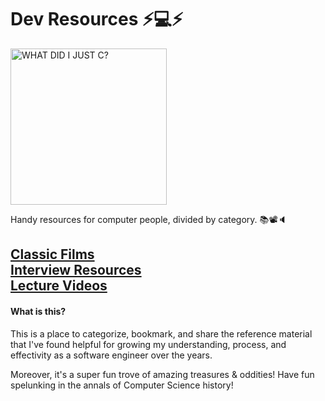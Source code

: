 # Dev Resources ⚡️💻⚡️
<img src="https://i.imgur.com/rEB0YIz.gif" title="WHAT DID I JUST C?" height="250px" />

Handy resources for computer people, divided by category. 📚📽🔈

## [Classic Films](./classic-films.md)<br/>[Interview Resources](./interviews.md)<br/>[Lecture Videos](lectures.md)

#### What is this?
This is a place to categorize, bookmark, and share the reference material that I've found helpful for growing my understanding, process, and effectivity as a software engineer over the years. 

Moreover, it's a super fun trove of amazing treasures & oddities! Have fun spelunking in the annals of Computer Science history!

